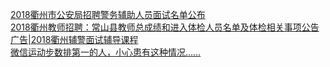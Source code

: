   
[2018衢州市公安局招聘警务辅助人员面试名单公布](http://www.dianyue.me/archives/169/k5w0wbo9pdv0gkie/)  
[2018衢州教师招聘：常山县教师总成绩和进入体检人员名单及体检相关事项公告](http://www.dianyue.me/archives/821/pllmp0k8ec91edk7/)  
[广告|2018衢州辅警面试辅导课程](http://www.dianyue.me/archives/761/jj8cnuxd0suwvvau/)  
[微信运动步数排第一的人，小心患有这种情况……](http://www.dianyue.me/archives/278/p777dfi530bpwael/)